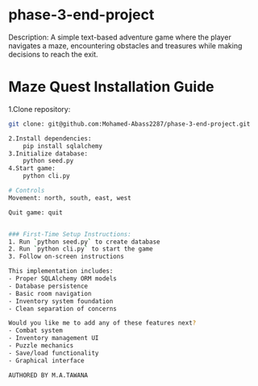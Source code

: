 # phase-3-end-project
Description: A simple text-based adventure game where the player navigates a maze, encountering obstacles and treasures while making decisions to reach the exit.
# Maze Quest Installation Guide
1.Clone repository:
```bash
git clone: git@github.com:Mohamed-Abass2287/phase-3-end-project.git

2.Install dependencies:
    pip install sqlalchemy
3.Initialize database:
    python seed.py
4.Start game:  
    python cli.py

# Controls
Movement: north, south, east, west

Quit game: quit


### First-Time Setup Instructions:
1. Run `python seed.py` to create database
2. Run `python cli.py` to start the game
3. Follow on-screen instructions

This implementation includes:
- Proper SQLAlchemy ORM models
- Database persistence
- Basic room navigation
- Inventory system foundation
- Clean separation of concerns

Would you like me to add any of these features next?
- Combat system
- Inventory management UI
- Puzzle mechanics
- Save/load functionality
- Graphical interface

AUTHORED BY M.A.TAWANA